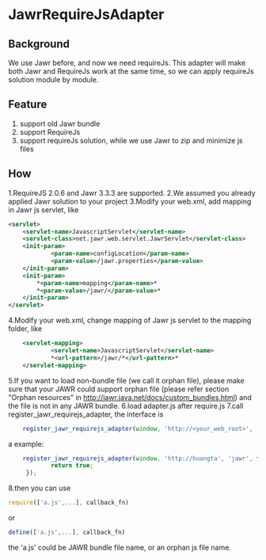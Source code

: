 # JawrRequireJsAdapter
## Background
We use Jawr before, and now we need requireJs. This adapter will make both Jawr and RequireJs work at the same time, so we can apply requireJs solution module by module.

## Feature
1. support old Jawr bundle
2. support RequireJs
3. support requireJs solution, while we use Jawr to zip and minimize js files

## How
1.RequireJS 2.0.6 and Jawr 3.3.3 are supported.
2.We assumed you already applied Jawr solution to your project
3.Modify your web.xml, add mapping in Jawr js servlet, like

```xml
<servlet>
    <servlet-name>JavascriptServlet</servlet-name>
    <servlet-class>net.jawr.web.servlet.JawrServlet</servlet-class>
    <init-param>
            <param-name>configLocation</param-name>
            <param-value>/jawr.properties</param-value>
    </init-param>
    <init-param>
        *<param-name>mapping</param-name>*
        *<param-value>/jawr/</param-value>*
    </init-param>
</servlet>
```
4.Modify your web.xml, change mapping of Jawr js servlet to the mapping folder, like

```xml
    <servlet-mapping>
            <servlet-name>JavascriptServlet</servlet-name>
            *<url-pattern>/jawr/*</url-pattern>*
    </servlet-mapping>
```
5.If you want to load non-bundle file (we call it orphan file), please make sure that your JAWR could support orphan file (please refer section "Orphan resources" in http://jawr.java.net/docs/custom_bundles.html) and the file is not in any JAWR bundle.
6.load adapter.js after require.js
7.call register_jawr_requirejs_adapter, the interface is

```js
    register_jawr_requirejs_adapter(window, 'http://<your_web_root>', '<your_jawr_servlet_mapping_folder>', <a_function_indicates_if_it_is_develop_mode_or_prod_mode>
```
a example:
```js
    register_jawr_requirejs_adapter(window, 'http://huangta', 'jawr', function() {
            return true;
     });
```
8.then you can use 

```js
require(['a.js',...], callback_fn)
```
or 

```js
define(['a.js',...], callback_fn)
```

the 'a.js' could be JAWR bundle file name, or an orphan js file name.